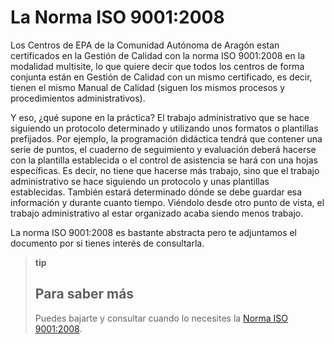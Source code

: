 
# La Norma ISO 9001:2008

Los Centros de EPA de la Comunidad Autónoma de Aragón estan certificados en la Gestión de Calidad con la norma ISO 9001:2008 en la modalidad multisite, lo que quiere decir que todos los centros de forma conjunta están en Gestión de Calidad con un mismo certificado, es decir, tienen el mismo Manual de Calidad (siguen los mismos procesos y procedimientos administrativos).

Y eso, ¿qué supone en la práctica? El trabajo administrativo que se hace siguiendo un protocolo determinado y utilizando unos formatos o plantillas prefijados. Por ejemplo, la programación didáctica tendrá que contener una serie de puntos, el cuaderno de seguimiento y evaluación deberá hacerse con la plantilla establecida o el control de asistencia se hará con una hojas específicas. Es decir, no tiene que hacerse más trabajo, sino que el trabajo administrativo se hace siguiendo un protocolo y unas plantillas establecidas. También estará determinado dónde se debe guardar esa información y durante cuanto tiempo. Viéndolo desde otro punto de vista, el trabajo administrativo al estar organizado acaba siendo menos trabajo.

La norma ISO 9001:2008 es bastante abstracta pero te adjuntamos el documento por si tienes interés de consultarla.

>**tip**
>## Para saber más
>
>Puedes bajarte y consultar cuando lo necesites la [Norma ISO 9001:2008](http://aularagon.catedu.es/materialesaularagon2013/fepa/zips/Modulo_8/iso9001_2008.pdf).

 
